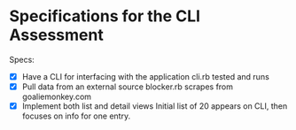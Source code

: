 # Specifications for the CLI Assessment

Specs:
- [x] Have a CLI for interfacing with the application
cli.rb tested and runs
- [x] Pull data from an external source
blocker.rb scrapes from goaliemonkey.com
- [x] Implement both list and detail views
Initial list of 20 appears on CLI, then focuses on info for one entry.
